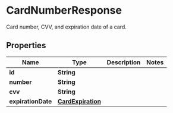

# CardNumberResponse

 Card number, CVV, and expiration date of a card. 

## Properties

| Name | Type | Description | Notes |
|------------ | ------------- | ------------- | -------------|
|**id** | **String** |  |  |
|**number** | **String** |  |  |
|**cvv** | **String** |  |  |
|**expirationDate** | [**CardExpiration**](CardExpiration.md) |  |  |



